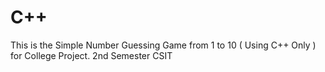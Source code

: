 # C++

This is the Simple Number Guessing Game from 1 to 10 ( Using C++ Only ) for College Project.
2nd Semester CSIT
